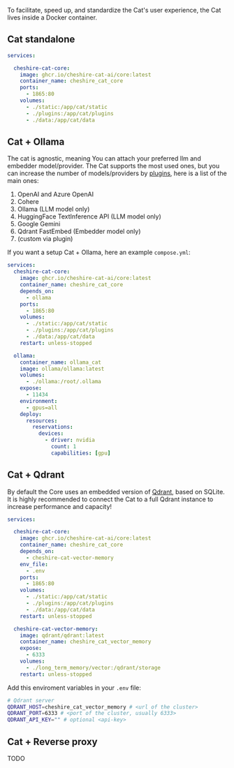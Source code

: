 To facilitate, speed up, and standardize the Cat's user experience, the Cat lives inside a Docker container.


## Cat standalone

```yaml
services:

  cheshire-cat-core:
    image: ghcr.io/cheshire-cat-ai/core:latest
    container_name: cheshire_cat_core
    ports:
      - 1865:80
    volumes:
      - ./static:/app/cat/static
      - ./plugins:/app/cat/plugins
      - ./data:/app/cat/data
```

## Cat + Ollama

The cat is agnostic, meaning You can attach your preferred llm and embedder model/provider. The Cat supports the most used ones, but you can increase the number of models/providers by [plugins](../../plugins/hooks.md/#__tabbed_1_5), here is a list of the main ones:

1. OpenAI and Azure OpenAI
2. Cohere
3. Ollama (LLM model only)
4. HuggingFace TextInference API (LLM model only)
5. Google Gemini
6. Qdrant FastEmbed (Embedder model only)
7. (custom via plugin)

If you want a setup Cat + Ollama, here an example `compose.yml`:

```yaml
services:
  cheshire-cat-core:
    image: ghcr.io/cheshire-cat-ai/core:latest
    container_name: cheshire_cat_core
    depends_on:
      - ollama
    ports:
	  - 1865:80
    volumes:
      - ./static:/app/cat/static
      - ./plugins:/app/cat/plugins
      - ./data:/app/cat/data
    restart: unless-stopped

  ollama:
    container_name: ollama_cat
    image: ollama/ollama:latest
    volumes:
      - ./ollama:/root/.ollama
    expose:
      - 11434
    environment:
      - gpus=all
    deploy:
      resources:
        reservations:
          devices:
            - driver: nvidia
              count: 1
              capabilities: [gpu]
```

## Cat + Qdrant

By default the Core uses an embedded version of [Qdrant](https://qdrant.tech/), based on SQLite.  
It is highly recommended to connect the Cat to a full Qdrant instance to increase performance and capacity!

```yaml
services:

  cheshire-cat-core:
    image: ghcr.io/cheshire-cat-ai/core:latest
    container_name: cheshire_cat_core
    depends_on:
      - cheshire-cat-vector-memory
    env_file:
      - .env
    ports:
      - 1865:80
    volumes:
      - ./static:/app/cat/static
      - ./plugins:/app/cat/plugins
      - ./data:/app/cat/data
    restart: unless-stopped

  cheshire-cat-vector-memory:
    image: qdrant/qdrant:latest
    container_name: cheshire_cat_vector_memory
    expose:
      - 6333
    volumes:
      - ./long_term_memory/vector:/qdrant/storage
    restart: unless-stopped
```

Add this enviroment variables in your `.env` file:

```bash
# Qdrant server
QDRANT_HOST=cheshire_cat_vector_memory # <url of the cluster>
QDRANT_PORT=6333 # <port of the cluster, usually 6333>
QDRANT_API_KEY="" # optional <api-key>
```

## Cat + Reverse proxy

TODO
